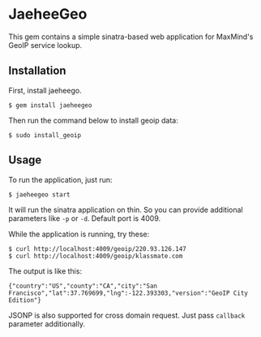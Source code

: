 # JaeheeGeo

This gem contains a simple sinatra-based web application for MaxMind's
GeoIP service lookup.

## Installation

First, install jaeheego.

    $ gem install jaeheegeo

Then run the command below to install geoip data:

    $ sudo install_geoip

## Usage

To run the application, just run:

    $ jaeheegeo start

It will run the sinatra application on thin. So you can provide
additional parameters like `-p` or `-d`. Default port is 4009.

While the application is running, try these:

    $ curl http://localhost:4009/geoip/220.93.126.147
    $ curl http://localhost:4009/geoip/klassmate.com

The output is like this:

    {"country":"US","county":"CA","city":"San Francisco","lat":37.769699,"lng":-122.393303,"version":"GeoIP City Edition"}

JSONP is also supported for cross domain request. Just pass `callback`
parameter additionally.
